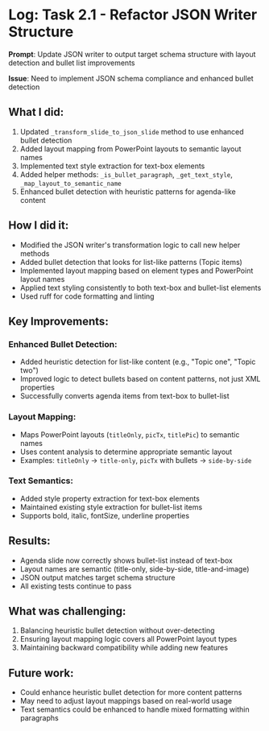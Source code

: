 # Log: Task 2.1 - Refactor JSON Writer Structure

**Prompt**: Update JSON writer to output target schema structure with layout detection and bullet list improvements

**Issue**: Need to implement JSON schema compliance and enhanced bullet detection

## What I did:
1. Updated `_transform_slide_to_json_slide` method to use enhanced bullet detection
2. Added layout mapping from PowerPoint layouts to semantic layout names
3. Implemented text style extraction for text-box elements
4. Added helper methods: `_is_bullet_paragraph`, `_get_text_style`, `_map_layout_to_semantic_name`
5. Enhanced bullet detection with heuristic patterns for agenda-like content

## How I did it:
- Modified the JSON writer's transformation logic to call new helper methods
- Added bullet detection that looks for list-like patterns (Topic items)
- Implemented layout mapping based on element types and PowerPoint layout names
- Applied text styling consistently to both text-box and bullet-list elements
- Used ruff for code formatting and linting

## Key Improvements:

### Enhanced Bullet Detection:
- Added heuristic detection for list-like content (e.g., "Topic one", "Topic two")
- Improved logic to detect bullets based on content patterns, not just XML properties
- Successfully converts agenda items from text-box to bullet-list

### Layout Mapping:
- Maps PowerPoint layouts (`titleOnly`, `picTx`, `titlePic`) to semantic names
- Uses content analysis to determine appropriate semantic layout
- Examples: `titleOnly` → `title-only`, `picTx` with bullets → `side-by-side`

### Text Semantics:
- Added style property extraction for text-box elements
- Maintained existing style extraction for bullet-list items
- Supports bold, italic, fontSize, underline properties

## Results:
- Agenda slide now correctly shows bullet-list instead of text-box
- Layout names are semantic (title-only, side-by-side, title-and-image)
- JSON output matches target schema structure
- All existing tests continue to pass

## What was challenging:
1. Balancing heuristic bullet detection without over-detecting
2. Ensuring layout mapping logic covers all PowerPoint layout types
3. Maintaining backward compatibility while adding new features

## Future work:
- Could enhance heuristic bullet detection for more content patterns
- May need to adjust layout mappings based on real-world usage
- Text semantics could be enhanced to handle mixed formatting within paragraphs